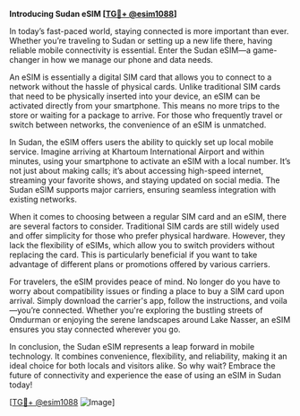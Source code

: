 **Introducing Sudan eSIM [[TG💪+ @esim1088](https://t.me/s/esim1088)]**

In today’s fast-paced world, staying connected is more important than ever. Whether you’re traveling to Sudan or setting up a new life there, having reliable mobile connectivity is essential. Enter the Sudan eSIM—a game-changer in how we manage our phone and data needs.

An eSIM is essentially a digital SIM card that allows you to connect to a network without the hassle of physical cards. Unlike traditional SIM cards that need to be physically inserted into your device, an eSIM can be activated directly from your smartphone. This means no more trips to the store or waiting for a package to arrive. For those who frequently travel or switch between networks, the convenience of an eSIM is unmatched.

In Sudan, the eSIM offers users the ability to quickly set up local mobile service. Imagine arriving at Khartoum International Airport and within minutes, using your smartphone to activate an eSIM with a local number. It’s not just about making calls; it’s about accessing high-speed internet, streaming your favorite shows, and staying updated on social media. The Sudan eSIM supports major carriers, ensuring seamless integration with existing networks.

When it comes to choosing between a regular SIM card and an eSIM, there are several factors to consider. Traditional SIM cards are still widely used and offer simplicity for those who prefer physical hardware. However, they lack the flexibility of eSIMs, which allow you to switch providers without replacing the card. This is particularly beneficial if you want to take advantage of different plans or promotions offered by various carriers.

For travelers, the eSIM provides peace of mind. No longer do you have to worry about compatibility issues or finding a place to buy a SIM card upon arrival. Simply download the carrier's app, follow the instructions, and voila—you’re connected. Whether you're exploring the bustling streets of Omdurman or enjoying the serene landscapes around Lake Nasser, an eSIM ensures you stay connected wherever you go.

In conclusion, the Sudan eSIM represents a leap forward in mobile technology. It combines convenience, flexibility, and reliability, making it an ideal choice for both locals and visitors alike. So why wait? Embrace the future of connectivity and experience the ease of using an eSIM in Sudan today! 

[[TG💪+ @esim1088](https://t.me/s/esim1088) ![Image](https://i.postimg.cc/Y0z9fWf4/image.png)]